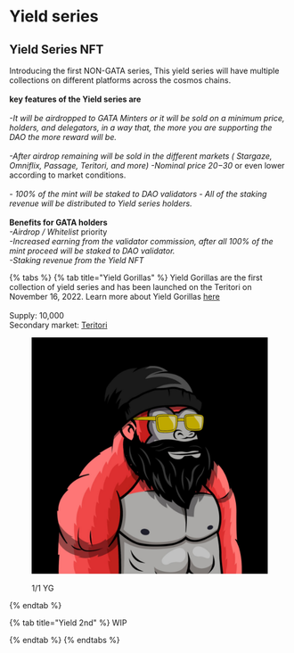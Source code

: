 # Yield series

## Yield Series NFT

Introducing the first NON-GATA series, This yield series will have multiple collections on different platforms across the cosmos chains. \
\
&#x20;**key features of the Yield series are** \
\
_-It will be airdropped to GATA Minters or it will be sold on a minimum price, holders, and delegators, in a way that, the more you are supporting the DAO the more reward will be._\
\
_-After airdrop remaining will be sold in the different markets ( Stargaze, Omniflix, Passage, Teritori, and more)_ _-Nominal price 20$-30$_ or even lower according to market conditions. \
\
_- 100% of the mint will be staked to DAO validators_ _- All of the staking revenue will be distributed to Yield series holders._ \
\
**Benefits for GATA holders** \
_-Airdrop / Whitelist_ priority \
_-Increased earning from the validator commission, after all 100% of the mint proceed will be staked to DAO validator._ \
_-Staking revenue from the Yield NFT_

{% tabs %}
{% tab title="Yield Gorillas" %}
Yield Gorillas are the first collection of yield series and has been launched on the Teritori on November 16, 2022. Learn more about Yield Gorillas [here ](./#yield-gorillas)\
\
Supply: 10,000\
Secondary market: [Teritori ](https://app.teritori.com/collection/tori-tori1999u8suptza3rtxwk7lspve02m406xe7l622erg3np3aq05gawxsrh9g0p)

<figure><img src="../../../../.gitbook/assets/image (1) (1).png" alt=""><figcaption><p>1/1 YG</p></figcaption></figure>
{% endtab %}

{% tab title="Yield 2nd" %}
WIP


{% endtab %}
{% endtabs %}

##

##

\
&#x20;
